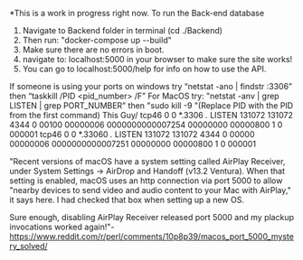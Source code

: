 *This is a work in progress right now.
To run the Back-end database 
1. Navigate to Backend folder in terminal (cd ./Backend)
2. Then run: "docker-compose up --build"
3. Make sure there are no errors in boot.
4. navigate to: localhost:5000 in your browser to make sure the site works!
5. You can go to localhost:5000/help for info on how to use the API.

If someone is using your ports on windows try “netstat -ano | findstr :3306” then “taskkill /PID <pid_number> /F”
For MacOS try: "netstat -anv | grep LISTEN | grep PORT_NUMBER" then "sudo kill -9 <PID>"(Replace PID with the PID from the first command)
                                                                                          This Guy\/
tcp46      0      0  *.3306                 *.*                    LISTEN       131072  131072   4344      0 00100 00000006 0000000000007254 00000000 00000800      1      0 000001
tcp46      0      0  *.33060                *.*                    LISTEN       131072  131072   4344      0 00000 00000006 0000000000007251 00000000 00000800      1      0 000001

"Recent versions of macOS have a system setting called AirPlay Receiver, under System Settings -> AirDrop and Handoff (v13.2 Ventura). When that setting is enabled, macOS uses an http connection via port 5000 to allow "nearby devices to send video and audio content to your Mac with AirPlay," it says here. I had checked that box when setting up a new OS.

Sure enough, disabling AirPlay Receiver released port 5000 and my plackup invocations worked again!"-https://www.reddit.com/r/perl/comments/10p8p39/macos_port_5000_mystery_solved/
